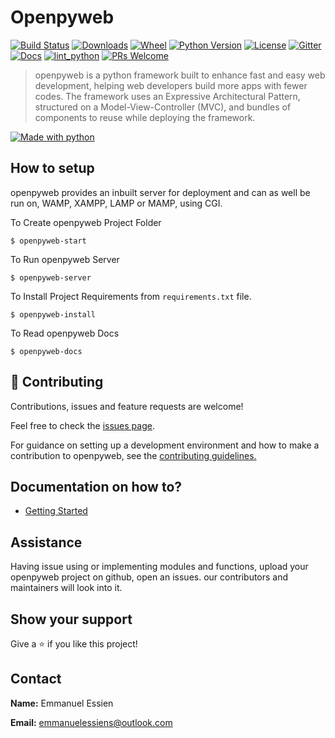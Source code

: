 # Openpyweb

[![Build Status](https://img.shields.io/pypi/v/openpyweb)](https://pypi.python.org/pypi/openpyweb)
[![Downloads](https://pepy.tech/badge/openpyweb)](https://pypi.python.org/pypi/openpyweb)
[![Wheel](https://img.shields.io/pypi/wheel/openpyweb.svg)](https://pypi.python.org/pypi/openpyweb)
[![Python Version](https://img.shields.io/pypi/pyversions/openpyweb)](https://pypi.python.org/pypi/openpyweb)
[![License](https://img.shields.io/pypi/l/openpyweb)](https://pypi.python.org/pypi/openpyweb)
[![Gitter](https://badges.gitter.im/openpyweb/community.svg)](https://gitter.im/openpyweb/community?utm_source=badge&utm_medium=badge&utm_campaign=pr-badge)
[![Docs](https://img.shields.io/readthedocs/openpyweb)](https://openpyweb.readthedocs.io/en/latest)
[![lint_python](https://github.com/openpyweb/openpyweb/workflows/lint_python/badge.svg)](https://github.com/openpyweb/openpyweb/actions)
[![PRs Welcome](https://img.shields.io/badge/PRs-welcome-green.svg)](https://github.com/openpyweb/openpyweb/blob/master/CONTRIBUTING.md)

> openpyweb is a python framework built to enhance fast and easy web development, helping web developers build more apps with fewer codes.
> The framework uses an Expressive Architectural Pattern, structured on a Model-View-Controller (MVC), and bundles of components to reuse while deploying the framework.

[![Made with python](http://ForTheBadge.com/images/badges/made-with-python.svg)](https://pypi.python.org/pypi/openpyweb)

## How to setup

openpyweb provides an inbuilt server for deployment and can as well be run on, WAMP, XAMPP, LAMP or MAMP, using CGI.

To Create openpyweb Project Folder

```
$ openpyweb-start
```

To Run openpyweb Server

```
$ openpyweb-server
```

To Install Project Requirements from `requirements.txt` file.

```
$ openpyweb-install
```

To Read openpyweb Docs

```
$ openpyweb-docs
```

## 🤝 Contributing

Contributions, issues and feature requests are welcome!

Feel free to check the [issues page](https://github.com/openpyweb/openpyweb/issues).

For guidance on setting up a development environment and how to make a contribution to openpyweb, see the [contributing guidelines.](https://github.com/openpyweb/openpyweb/blob/master/CONTRIBUTING.md)

## Documentation on how to?

- [Getting Started](https://openpyweb.readthedocs.io/en/latest)

## Assistance

Having issue using or implementing modules and functions, upload your openpyweb project on github, open an issues. our contributors and maintainers will look into it.

## Show your support

Give a ⭐️ if you like this project!

## Contact

**Name:** Emmanuel Essien

**Email:** emmanuelessiens@outlook.com

